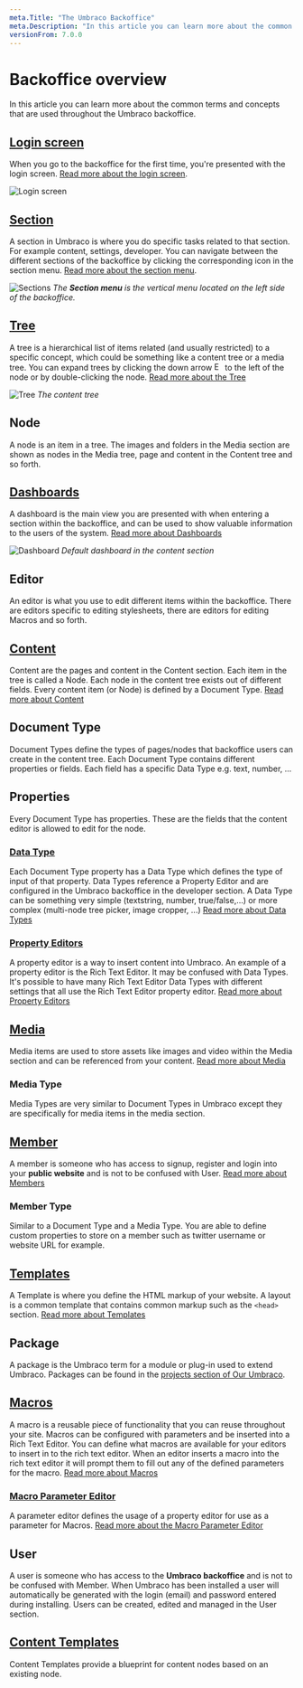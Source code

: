 ```yaml
---
meta.Title: "The Umbraco Backoffice"
meta.Description: "In this article you can learn more about the common terms and concepts that are used throughout the Umbraco Backoffice."
versionFrom: 7.0.0
---
```


# Backoffice overview
In this article you can learn more about the common terms and concepts that are used throughout the Umbraco backoffice.

## [Login screen](Login/index-v7.md)
When you go to the backoffice for the first time, you're presented with the login screen. [Read more about the login screen](Login/index-v7.md).

![Login screen](images/umbraco7-6_login.jpg "The login screen has a greeting, username/password field and optionally a 'Forgotten password' link.") 


## [Section](Sections/index-v7.md)
A section in Umbraco is where you do specific tasks related to that section. For example content, settings, developer. You can navigate between the different sections of the backoffice by clicking the corresponding icon in the section menu. [Read more about the section menu](Sections/index-v7.md).

![Sections](images/umbraco7-6_sections.jpg "The Section menu is the vertical menu located on the left side of the backoffice.")
*The __Section menu__ is the vertical menu located on the left side of the backoffice.*

## [Tree](../../Extending/Section-Trees/index.md)
A tree is a hierarchical list of items related (and usually restricted) to a specific concept, which could be something like a content tree or a media tree. You can expand trees by clicking the down arrow <img src="images/expand-node.png" style="margin:0;width:15px" title="Expand a node in a tree" /> to the left of the node or by double-clicking the node.
[Read more about the Tree](../../Extending/Section-Trees/index.md)

![Tree](images/umbraco7-6_tree.jpg "The content tree")
*The content tree*

## Node
A node is an item in a tree. The images and folders in the Media section are shown as nodes in the Media tree, page and content in the Content tree and so forth.

## [Dashboards](../../Extending/Dashboards/index-v7.md)
A dashboard is the main view you are presented with when entering a section within the backoffice, and can be used to show valuable information to the users of the system. [Read more about Dashboards](../../Extending/Dashboards/index-v7.md)

![Dashboard](images/umbraco7-6_dashboard.jpg "Default dashboard in the content section")
*Default dashboard in the content section*


## Editor
An editor is what you use to edit different items within the backoffice. There are editors specific to editing stylesheets, there are editors for editing Macros and so forth.

## [Content](../Data/Defining-Content/index-v7.md)
Content are the pages and content in the Content section. Each item in the tree is called a Node.  Each node in the content tree exists out of different fields. Every content item (or Node) is defined by a Document Type.
[Read more about Content](../Data/Defining-Content/index-v7.md)

## Document Type
Document Types define the types of pages/nodes that backoffice users can create in the content tree. Each Document Type contains different properties or fields.
Each field has a specific Data Type e.g. text, number, ...

## Properties
Every Document Type has properties. These are the fields that the content editor is allowed to edit for the node.

### [Data Type](../Data/Data-Types/)
Each Document Type property has a Data Type which defines the type of input of that property. Data Types reference a Property Editor and are configured in the Umbraco backoffice in the developer section.  A Data Type can be something very simple (textstring, number, true/false,...) or more complex (multi-node tree picker, image cropper, ...)
[Read more about Data Types](../Data/Data-Types/)

### [Property Editors](Property-Editors/index-v7.md)
A property editor is a way to insert content into Umbraco. An example of a property editor is the Rich Text Editor. It may be confused with Data Types. It's possible to have many Rich Text Editor Data Types with different settings that all use the Rich Text Editor property editor. [Read more about Property Editors](Property-Editors/index-v7.md)

## [Media](../Data/Creating-Media/)
Media items are used to store assets like images and video within the Media section and can be referenced from your content.
[Read more about Media](../Data/Creating-Media/)

### Media Type
Media Types are very similar to Document Types in Umbraco except they are specifically for media items in the media section.

## [Member](../Data/Members/)
A member is someone who has access to signup, register and login into your **public website** and is not to be confused with User.
[Read more about Members](../Data/Members/)

### Member Type
Similar to a Document Type and a Media Type. You are able to define custom properties to store on a member such as twitter username or website URL for example.

## [Templates](../Design/Templates/)
A Template is where you define the HTML markup of your website. A layout is a common template that contains common markup such as the `<head>` section.
[Read more about Templates](../Design/Templates/)

## Package
A package is the Umbraco term for a module or plug-in used to extend Umbraco. Packages can be found in the [projects section of Our Umbraco](https://our.umbraco.com/projects/ "Projects on Our Umbraco").

## [Macros](../../Reference/Templating/Macros/)
A macro is a reusable piece of functionality that you can reuse throughout your site. Macros can be configured with parameters and be inserted into a Rich Text Editor. You can define what macros are available for your editors to insert in to the rich text editor. When an editor inserts a macro into the rich text editor it will prompt them to fill out any of the defined parameters for the macro.
[Read more about Macros](../../Reference/Templating/Macros/)

### [Macro Parameter Editor](../../Extending/Macro-Parameter-Editors/)
A parameter editor defines the usage of a property editor for use as a parameter for Macros.
[Read more about the Macro Parameter Editor](../../Extending/Macro-Parameter-Editors/)

## User
A user is someone who has access to the **Umbraco backoffice** and is not to be confused with Member. When Umbraco has been installed a user will automatically be generated with the login (email) and password entered during installing. Users can be created, edited and managed in the User section.

## [Content Templates](Content-Templates/)
Content Templates provide a blueprint for content nodes based on an existing node.
